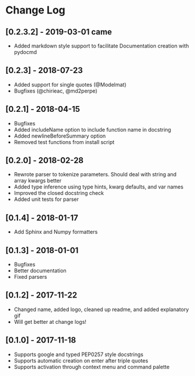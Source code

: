 # Change Log

## [0.2.3.2] - 2019-03-01  came
- Added markdown style support to facilitate Documentation creation with pydocmd

## [0.2.3] - 2018-07-23
- Added support for single quotes (@Modelmat)
- Bugfixes (@chirieac, @md2perpe)

## [0.2.1] - 2018-04-15
- Bugfixes
- Added includeName option to include function name in docstring
- Added newlineBeforeSummary option
- Removed test functions from install script

## [0.2.0] - 2018-02-28
- Rewrote parser to tokenize parameters. Should deal with string and array kwargs better
- Added type inference using type hints, kwarg defaults, and var names
- Improved the closed docstring check
- Added unit tests for parser

## [0.1.4] - 2018-01-17
- Add Sphinx and Numpy formatters

## [0.1.3] - 2018-01-01
- Bugfixes
- Better documentation
- Fixed parsers

## [0.1.2] - 2017-11-22
- Changed name, added logo, cleaned up readme, and added explanatory gif
- Will get better at change logs!

## [0.1.0] - 2017-11-18
- Supports google and typed PEP0257 style docstrings
- Supports automatic creation on enter after triple quotes
- Supports activation through context menu and command palette
